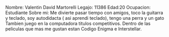 Nombre: Valentin David Martorelli
Legajo: 11386
Edad:20
Ocupacion: Estudiante
Sobre mi:  Me divierte pasar tiempo con amigos,  toco  la  guitarra y teclado, soy autodidacta ( asi aprendi teclado), tengo una perra y  un gato
Tambien juego en la computadora titulos competitivos. Dentro de las peliculas que mas me gustan estan Codigo Enigma  e Interstellar.

